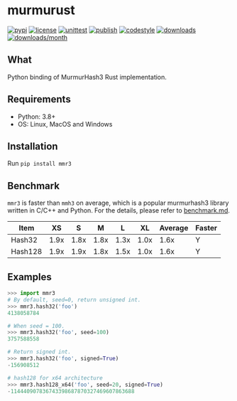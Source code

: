 # murmurust
[![pypi](https://img.shields.io/pypi/v/mmr3)](https://pypi.org/project/mmr3/)
[![license](https://img.shields.io/github/license/tushushu/murmurust)](https://github.com/tushushu/murmurust/blob/main/LICENSE)
[![unittest](https://github.com/tushushu/murmurust/workflows/unittest/badge.svg)](https://github.com/tushushu/murmurust/blob/main/.github/workflows/main.yml)
[![publish](https://github.com/tushushu/murmurust/workflows/publish/badge.svg)](https://github.com/tushushu/murmurust/actions/workflows/publish.yml)
[![codestyle](https://github.com/tushushu/murmurust/workflows/codestyle/badge.svg)](https://github.com/tushushu/murmurust/blob/main/.github/workflows/codestyle.yml)
[![downloads](https://pepy.tech/badge/mmr3)](https://pypi.org/project/mmr3/)
[![downloads/month](https://static.pepy.tech/badge/mmr3/month)](https://pypi.org/project/mmr3/)  


## What
Python binding of MurmurHash3 Rust implementation.


## Requirements
-  Python: 3.8+
-  OS: Linux, MacOS and Windows


## Installation
Run `pip install mmr3`


## Benchmark
`mmr3` is faster than `mmh3` on average, which is a popular murmurhash3 library written in C/C++ and Python. For the details, please refer to [benchmark.md](https://github.com/tushushu/murmurust/blob/main/benchmark.md).  

| Item    | XS   | S    | M    | L    | XL   | Average | Faster |
| ------- | ---- | ---- | ---- | ---- | ---- | ------- | ------ |
| Hash32  | 1.9x | 1.8x | 1.8x | 1.3x | 1.0x | 1.6x    | Y      |
| Hash128 | 1.9x | 1.9x | 1.8x | 1.5x | 1.0x | 1.6x    | Y      |


## Examples
```Python
>>> import mmr3
# By default, seed=0, return unsigned int.
>>> mmr3.hash32('foo')
4138058784

# When seed = 100.
>>> mmr3.hash32('foo', seed=100)
3757588558

# Return signed int.
>>> mmr3.hash32('foo', signed=True)
-156908512

# hash128 for x64 architecture
>>> mmr3.hash128_x64('foo', seed=20, signed=True)
-114440907836743398687870327469607863688
```
